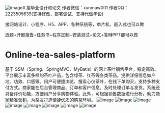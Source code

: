 ![image](https://github.com/user-attachments/assets/b48e57b5-5089-4125-9051-ce0cc64d2a67)# 接毕业设计和论文
作者微信：xunmaw001  作者QQ：2223505639(支持修改、部署调试、支持代做毕设)

接网站设计、小程序、H5、APP、各种系统等，单片机、嵌入式也可以做

选题+开题报告+任务书+程序定制+安装测试+论文+答辩PPT都可以做
# Online-tea-sales-platform
基于 SSM（Spring、SpringMVC、MyBatis）的网上茶叶销售平台，稳定高效。平台展示丰富多样的茶叶产品，包含绿茶、红茶等各类茶品，提供详细信息如产地、功效、口感等。用户可便捷浏览、搜索心仪茶叶，在线下单购买，支持多种支付方式。商家能在后台管理商品、订单和客户信息，及时处理订单与发货。系统还具备评价功能，方便用户分享购物体验。此外，可根据销售数据进行分析，助力商家精准营销，为茶友打造便捷优质的购茶环境。 
![image](https://github.com/user-attachments/assets/173f4c54-5d0b-4089-89c3-ee15d3555d0b)
![image](https://github.com/user-attachments/assets/08ddcb4a-7a71-4fe7-a9e7-92be3fb0c5da)
![image](https://github.com/user-attachments/assets/a84cb665-39ad-4221-bdb9-87095e8d05ae)
![image](https://github.com/user-attachments/assets/fb00a0a4-5ac3-483a-a4ae-0c6d6f4f3598)
![image](https://github.com/user-attachments/assets/9eb02844-1a02-4575-8f76-71670ee514b6)
![image](https://github.com/user-attachments/assets/d674b249-2206-4d8f-87b4-43c8995b743b)
![image](https://github.com/user-attachments/assets/6b76dbed-022e-42ab-af30-5e4d2e4af2ea)
![image](https://github.com/user-attachments/assets/a1e1b33c-cea5-4ad4-aefe-41a2bc79317f)
